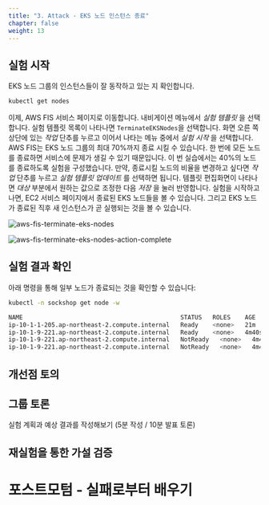 ```yaml
---
title: "3. Attack - EKS 노드 인스턴스 종료"
chapter: false
weight: 13
---
```


## 실험 시작

EKS 노드 그룹의 인스턴스들이 잘 동작하고 있는 지 확인합니다.
```sh
kubectl get nodes
```

이제, AWS FIS 서비스 페이지로 이동합니다. 내비게이션 메뉴에서 *실험 템플릿* 을 선택합니다. 실험 템플릿 목록이 나타나면 `TerminateEKSNodes`을 선택합니다. 화면 오른 쪽 상단에 있는 *작업* 단추를 누르고 이어서 나타는 메뉴 중에서 *실험 시작* 을 선택합니다. AWS FIS는 EKS 노드 그룹의 최대 70%까지 종료 시킬 수 있습니다. 한 번에 모든 노드를 종료하면 서비스에 문제가 생길 수 있기 때문입니다. 이 번 실습에서는 40%의 노드를 종료하도록 실험을 구성했습니다. 만약, 종료시킬 노드의 비율을 변경하고 싶다면 *작업* 단추를 누르고 *실험 템플릿 업데이트* 를 선택하면 됩니다. 템플릿 편집화면이 나타나면 *대상* 부분에서 원하는 값으로 조정한 다음 *저장* 을 눌러 반영합니다. 실험을 시작하고 나면, EC2 서비스 페이지에서 종료된 EKS 노드들을 볼 수 있습니다. 그리고 EKS 노드가 종료된 직후 새 인스턴스가 곧 실행되는 것을 볼 수 있습니다.

![aws-fis-terminate-eks-nodes](/images/30_eks/aws-fis-terminate-eks-nodes.png)

![aws-fis-terminate-eks-nodes-action-complete](/images/30_eks/aws-fis-terminate-eks-nodes-action-complete.png)

## 실험 결과 확인

아래 명령을 통해 일부 노드가 종료되는 것을 확인할 수 있습니다:
```sh
kubectl -n sockshop get node -w
```
```sh
NAME                                            STATUS   ROLES    AGE     VERSION
ip-10-1-1-205.ap-northeast-2.compute.internal   Ready    <none>   21m     v1.20.4-eks-6b7464
ip-10-1-9-221.ap-northeast-2.compute.internal   Ready    <none>   4m40s   v1.20.4-eks-6b7464
ip-10-1-9-221.ap-northeast-2.compute.internal   NotReady   <none>   4m40s   v1.20.4-eks-6b7464
ip-10-1-9-221.ap-northeast-2.compute.internal   NotReady   <none>   4m40s   v1.20.4-eks-6b7464
```

## 개선점 토의

## 그룹 토론

실험 계획과 예상 결과를 작성해보기 (5분 작성 / 10분 발표 토론)

## 재실험을 통한 가설 검증

# 포스트모텀 - 실패로부터 배우기